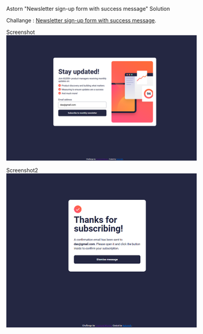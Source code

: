 Astorn "Newsletter sign-up form with success message" Solution

Challange : [Newsletter sign-up form with success message](https://www.frontendmentor.io/challenges/newsletter-signup-form-with-success-message-3FC1AZbNrv).

Screenshot
![Screenshot](/assets//images/screenshoot.png)

Screenshot2
![Screenshot](/assets//images/screenshoot2.png)
